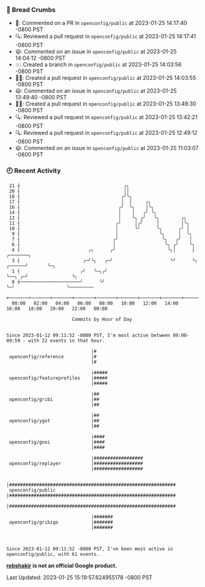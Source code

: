### 🍞 Bread Crumbs

 * 💬: Commented on a PR in  `openconfig/public` at 2023-01-25 14:17:40 -0800 PST
 * 🔍: Reviewed a pull request in  `openconfig/public` at 2023-01-25 14:17:41 -0800 PST
 * 😃: Commented on an issue in `openconfig/public` at 2023-01-25 14:04:12 -0800 PST
 * 💥: Created a branch in `openconfig/public` at 2023-01-25 14:03:56 -0800 PST
 * ✍🏼: Created a pull request in `openconfig/public` at 2023-01-25 14:03:55 -0800 PST
 * 😃: Commented on an issue in `openconfig/public` at 2023-01-25 13:49:40 -0800 PST
 * ✍🏼: Created a pull request in `openconfig/public` at 2023-01-25 13:49:30 -0800 PST
 * 🔍: Reviewed a pull request in  `openconfig/public` at 2023-01-25 13:42:21 -0800 PST
 * 🔍: Reviewed a pull request in  `openconfig/public` at 2023-01-25 12:49:12 -0800 PST
 * 😃: Commented on an issue in `openconfig/public` at 2023-01-25 11:03:07 -0800 PST

### 🕘 Recent Activity
```
 21 ┼                                      ╭╮
 20 ┤                                      ││
 18 ┤                                     ╭╯╰╮
 17 ┤                                     │  │     ╭╮
 16 ┤                                    ╭╯  ╰╮    │╰╮
 14 ┤                                    │    │   ╭╯ ╰╮
 13 ┤                                    │    ╰╮ ╭╯   ╰╮        ╭╮
 11 ┤                                   ╭╯     │╭╯     │        │╰╮
 10 ┤                                   │      ╰╯      ╰╮      ╭╯ │
  9 ┤                                   │               ╰╮     │  ╰╮
  7 ┤                                  ╭╯                ╰╮   ╭╯   │
  6 ┤                                  │                  ╰╮ ╭╯    ╰╮
  4 ┤                         ╭╮      ╭╯                   ╰╮│      │              ╭───────╮
  3 ┤                       ╭─╯╰╮   ╭─╯                     ╰╯      ╰╮      ╭──────╯       ╰─╮
  1 ┤                      ╭╯   ╰─╮╭╯                                ╰──╮ ╭─╯                ╰╮
  0 ┼──────────────────────╯      ╰╯                                    ╰─╯                   ╰─────────
    +───────+───────+───────+───────+───────+───────+───────+───────+───────+───────+───────+───────+────
  00:00   02:00   04:00   06:00   08:00   10:00   12:00   14:00   16:00   18:00   20:00   22:00   00:00   

						Commits by Hour of Day


Since 2023-01-12 09:11:52 -0800 PST, I'm most active between 09:00-09:59 - with 22 events in that hour.

```



```
                               |#
 openconfig/reference          |#
                               |#

                               |#####
 openconfig/featureprofiles    |#####
                               |#####

                               |##
 openconfig/gribi              |##
                               |##

                               |##
 openconfig/ygot               |##
                               |##

                               |####
 openconfig/gnoi               |####
                               |####

                               |##################
 openconfig/replayer           |##################
                               |##################

                               |#############################################################
 openconfig/public             |#############################################################
                               |#############################################################

                               |#######
 openconfig/gribigo            |#######
                               |#######



Since 2023-01-12 09:11:52 -0800 PST, I've been most active in openconfig/public, with 61 events.

```
**[robshakir](mailto:robjs@google.com) is not an official Google product.**  


Last Updated: 2023-01-25 15:19:57.624955178 -0800 PST
